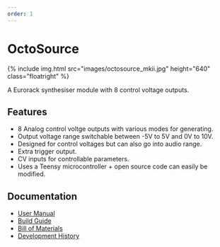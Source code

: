 ```yaml
---
order: 1
---
```

# OctoSource

{% include img.html src="images/octosource_mkii.jpg" height="640" class="floatright" %}

A Eurorack synthesiser module with 8 control voltage outputs.

## Features
* 8 Analog control voltge outputs with various modes for generating.
* Output voltage range switchable between -5V to 5V and 0V to 10V.
* Designed for control voltages but can also go into audio range.
* Extra trigger output.
* CV inputs for controllable parameters.
* Uses a Teensy microcontroller + open source code can easily be modified.

## Documentation

* [User Manual](user.md)
* [Build Guide](build.md)
* [Bill of Materials](bom.md)
* [Development History](history.md)

